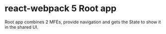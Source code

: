 # react-webpack 5 Root app

Root app combines 2 MFEs, provide navigation and gets the State to show it in the shared UI.